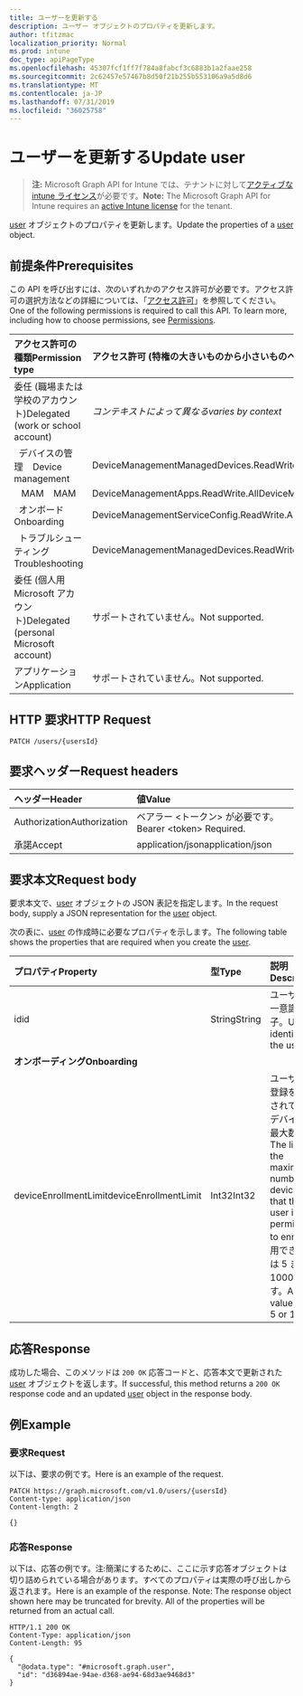 ```yaml
---
title: ユーザーを更新する
description: ユーザー オブジェクトのプロパティを更新します。
author: tfitzmac
localization_priority: Normal
ms.prod: intune
doc_type: apiPageType
ms.openlocfilehash: 45307fcf1ff7f784a8fabcf3c6883b1a2faae258
ms.sourcegitcommit: 2c62457e57467b8d50f21b255b553106a9a5d8d6
ms.translationtype: MT
ms.contentlocale: ja-JP
ms.lasthandoff: 07/31/2019
ms.locfileid: "36025758"
---
```

# <a name="update-user"></a><span data-ttu-id="134be-103">ユーザーを更新する</span><span class="sxs-lookup"><span data-stu-id="134be-103">Update user</span></span>

> <span data-ttu-id="134be-104">**注:** Microsoft Graph API for Intune では、テナントに対して[アクティブな intune ライセンス](https://go.microsoft.com/fwlink/?linkid=839381)が必要です。</span><span class="sxs-lookup"><span data-stu-id="134be-104">**Note:** The Microsoft Graph API for Intune requires an [active Intune license](https://go.microsoft.com/fwlink/?linkid=839381) for the tenant.</span></span>

<span data-ttu-id="134be-105">[user](../resources/intune-shared-user.md) オブジェクトのプロパティを更新します。</span><span class="sxs-lookup"><span data-stu-id="134be-105">Update the properties of a [user](../resources/intune-shared-user.md) object.</span></span>

## <a name="prerequisites"></a><span data-ttu-id="134be-106">前提条件</span><span class="sxs-lookup"><span data-stu-id="134be-106">Prerequisites</span></span>
<span data-ttu-id="134be-p101">この API を呼び出すには、次のいずれかのアクセス許可が必要です。アクセス許可の選択方法などの詳細については、「[アクセス許可](/graph/permissions-reference)」を参照してください。</span><span class="sxs-lookup"><span data-stu-id="134be-p101">One of the following permissions is required to call this API. To learn more, including how to choose permissions, see [Permissions](/graph/permissions-reference).</span></span>

|<span data-ttu-id="134be-109">アクセス許可の種類</span><span class="sxs-lookup"><span data-stu-id="134be-109">Permission type</span></span>|<span data-ttu-id="134be-110">アクセス許可 (特権の大きいものから小さいものへ)</span><span class="sxs-lookup"><span data-stu-id="134be-110">Permissions (from most to least privileged)</span></span>|
|:---|:---|
|<span data-ttu-id="134be-111">委任 (職場または学校のアカウント)</span><span class="sxs-lookup"><span data-stu-id="134be-111">Delegated (work or school account)</span></span>| <span data-ttu-id="134be-112">_コンテキストによって異なる_</span><span class="sxs-lookup"><span data-stu-id="134be-112">_varies by context_</span></span>|
| <span data-ttu-id="134be-113">&nbsp;&nbsp;デバイスの管理</span><span class="sxs-lookup"><span data-stu-id="134be-113">&nbsp; &nbsp; Device management</span></span> | <span data-ttu-id="134be-114">DeviceManagementManagedDevices.ReadWrite.All</span><span class="sxs-lookup"><span data-stu-id="134be-114">DeviceManagementManagedDevices.ReadWrite.All</span></span> |
| <span data-ttu-id="134be-115">&nbsp;&nbsp; MAM</span><span class="sxs-lookup"><span data-stu-id="134be-115">&nbsp; &nbsp; MAM</span></span> | <span data-ttu-id="134be-116">DeviceManagementApps.ReadWrite.All</span><span class="sxs-lookup"><span data-stu-id="134be-116">DeviceManagementApps.ReadWrite.All</span></span> |
| <span data-ttu-id="134be-117">&nbsp;&nbsp;オンボード</span><span class="sxs-lookup"><span data-stu-id="134be-117">&nbsp; &nbsp; Onboarding</span></span> | <span data-ttu-id="134be-118">DeviceManagementServiceConfig.ReadWrite.All</span><span class="sxs-lookup"><span data-stu-id="134be-118">DeviceManagementServiceConfig.ReadWrite.All</span></span> |
| <span data-ttu-id="134be-119">&nbsp;&nbsp;トラブルシューティング</span><span class="sxs-lookup"><span data-stu-id="134be-119">&nbsp; &nbsp; Troubleshooting</span></span> | <span data-ttu-id="134be-120">DeviceManagementManagedDevices.ReadWrite.All</span><span class="sxs-lookup"><span data-stu-id="134be-120">DeviceManagementManagedDevices.ReadWrite.All</span></span> |
|<span data-ttu-id="134be-121">委任 (個人用 Microsoft アカウント)</span><span class="sxs-lookup"><span data-stu-id="134be-121">Delegated (personal Microsoft account)</span></span>|<span data-ttu-id="134be-122">サポートされていません。</span><span class="sxs-lookup"><span data-stu-id="134be-122">Not supported.</span></span>|
|<span data-ttu-id="134be-123">アプリケーション</span><span class="sxs-lookup"><span data-stu-id="134be-123">Application</span></span>|<span data-ttu-id="134be-124">サポートされていません。</span><span class="sxs-lookup"><span data-stu-id="134be-124">Not supported.</span></span>|

## <a name="http-request"></a><span data-ttu-id="134be-125">HTTP 要求</span><span class="sxs-lookup"><span data-stu-id="134be-125">HTTP Request</span></span>
<!-- {
  "blockType": "ignored"
}
-->
``` http
PATCH /users/{usersId}
```

## <a name="request-headers"></a><span data-ttu-id="134be-126">要求ヘッダー</span><span class="sxs-lookup"><span data-stu-id="134be-126">Request headers</span></span>
|<span data-ttu-id="134be-127">ヘッダー</span><span class="sxs-lookup"><span data-stu-id="134be-127">Header</span></span>|<span data-ttu-id="134be-128">値</span><span class="sxs-lookup"><span data-stu-id="134be-128">Value</span></span>|
|:---|:---|
|<span data-ttu-id="134be-129">Authorization</span><span class="sxs-lookup"><span data-stu-id="134be-129">Authorization</span></span>|<span data-ttu-id="134be-130">ベアラー &lt;トークン&gt; が必要です。</span><span class="sxs-lookup"><span data-stu-id="134be-130">Bearer &lt;token&gt; Required.</span></span>|
|<span data-ttu-id="134be-131">承諾</span><span class="sxs-lookup"><span data-stu-id="134be-131">Accept</span></span>|<span data-ttu-id="134be-132">application/json</span><span class="sxs-lookup"><span data-stu-id="134be-132">application/json</span></span>|

## <a name="request-body"></a><span data-ttu-id="134be-133">要求本文</span><span class="sxs-lookup"><span data-stu-id="134be-133">Request body</span></span>
<span data-ttu-id="134be-134">要求本文で、[user](../resources/intune-shared-user.md) オブジェクトの JSON 表記を指定します。</span><span class="sxs-lookup"><span data-stu-id="134be-134">In the request body, supply a JSON representation for the [user](../resources/intune-shared-user.md) object.</span></span>

<span data-ttu-id="134be-135">次の表に、[user](../resources/intune-shared-user.md) の作成時に必要なプロパティを示します。</span><span class="sxs-lookup"><span data-stu-id="134be-135">The following table shows the properties that are required when you create the [user](../resources/intune-shared-user.md).</span></span>

|<span data-ttu-id="134be-136">プロパティ</span><span class="sxs-lookup"><span data-stu-id="134be-136">Property</span></span>|<span data-ttu-id="134be-137">型</span><span class="sxs-lookup"><span data-stu-id="134be-137">Type</span></span>|<span data-ttu-id="134be-138">説明</span><span class="sxs-lookup"><span data-stu-id="134be-138">Description</span></span>|
|:---|:---|:---|
|<span data-ttu-id="134be-139">id</span><span class="sxs-lookup"><span data-stu-id="134be-139">id</span></span>|<span data-ttu-id="134be-140">String</span><span class="sxs-lookup"><span data-stu-id="134be-140">String</span></span>|<span data-ttu-id="134be-141">ユーザーの一意識別子。</span><span class="sxs-lookup"><span data-stu-id="134be-141">Unique identifier of the user.</span></span>|
|<span data-ttu-id="134be-142">**オンボーディング**</span><span class="sxs-lookup"><span data-stu-id="134be-142">**Onboarding**</span></span>|
|<span data-ttu-id="134be-143">deviceEnrollmentLimit</span><span class="sxs-lookup"><span data-stu-id="134be-143">deviceEnrollmentLimit</span></span>|<span data-ttu-id="134be-144">Int32</span><span class="sxs-lookup"><span data-stu-id="134be-144">Int32</span></span>|<span data-ttu-id="134be-145">ユーザーが登録を許可されているデバイスの最大数。</span><span class="sxs-lookup"><span data-stu-id="134be-145">The limit on the maximum number of devices that the user is permitted to enroll.</span></span> <span data-ttu-id="134be-146">使用できる値は 5 または 1000 です。</span><span class="sxs-lookup"><span data-stu-id="134be-146">Allowed values are 5 or 1000.</span></span>|

## <a name="response"></a><span data-ttu-id="134be-147">応答</span><span class="sxs-lookup"><span data-stu-id="134be-147">Response</span></span>
<span data-ttu-id="134be-148">成功した場合、このメソッドは `200 OK` 応答コードと、応答本文で更新された [user](../resources/intune-shared-user.md) オブジェクトを返します。</span><span class="sxs-lookup"><span data-stu-id="134be-148">If successful, this method returns a `200 OK` response code and an updated [user](../resources/intune-shared-user.md) object in the response body.</span></span>

## <a name="example"></a><span data-ttu-id="134be-149">例</span><span class="sxs-lookup"><span data-stu-id="134be-149">Example</span></span>

### <a name="request"></a><span data-ttu-id="134be-150">要求</span><span class="sxs-lookup"><span data-stu-id="134be-150">Request</span></span>
<span data-ttu-id="134be-151">以下は、要求の例です。</span><span class="sxs-lookup"><span data-stu-id="134be-151">Here is an example of the request.</span></span>

``` http
PATCH https://graph.microsoft.com/v1.0/users/{usersId}
Content-type: application/json
Content-length: 2

{}
```

### <a name="response"></a><span data-ttu-id="134be-152">応答</span><span class="sxs-lookup"><span data-stu-id="134be-152">Response</span></span>
<span data-ttu-id="134be-p103">以下は、応答の例です。注:簡潔にするために、ここに示す応答オブジェクトは切り詰められている場合があります。すべてのプロパティは実際の呼び出しから返されます。</span><span class="sxs-lookup"><span data-stu-id="134be-p103">Here is an example of the response. Note: The response object shown here may be truncated for brevity. All of the properties will be returned from an actual call.</span></span>

``` http
HTTP/1.1 200 OK
Content-Type: application/json
Content-Length: 95

{
  "@odata.type": "#microsoft.graph.user",
  "id": "d36894ae-94ae-d368-ae94-68d3ae9468d3"
}
```



